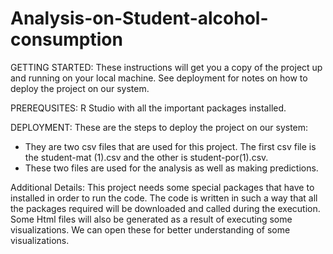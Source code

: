 # Analysis-on-Student-alcohol-consumption

GETTING STARTED:
These instructions will get you a copy of the project up and running on your local machine. See deployment for notes on how to deploy the project on our system.

PREREQUSITES:
R Studio with all the important  packages installed.

DEPLOYMENT: 
These are the steps to deploy the project on our system:
  - They are two csv files that are used for this project. The first csv file is the student-mat (1).csv and the other is student-por(1).csv.
  - These two files are used for the analysis as well as making predictions. 
  
Additional Details: 
This project needs some special packages that have to installed in order to run the code. The code is written in such a way that all the packages required will be downloaded and called during the execution. Some Html files will also be generated as a result of executing some visualizations. We can open these for better understanding of some visualizations.
